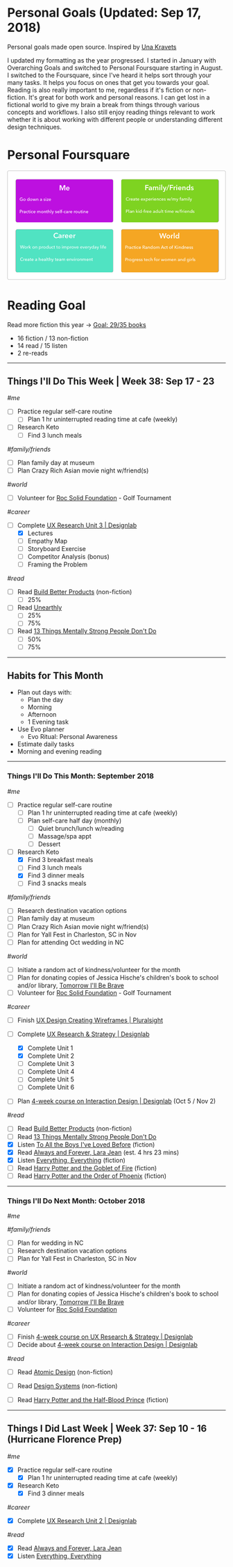 Personal Goals (Updated: Sep  17, 2018)
==============

Personal goals made open source. Inspired by [Una Kravets](https://una.im/personal-goals-guide/)

I updated my formatting as the year progressed. I started in January with Overarching Goals and switched to Personal Foursquare starting in August. I switched to the Foursquare, since I've heard it helps sort through your many tasks. It helps you focus on ones that get you towards your goal. Reading is also really important to me, regardless if it's fiction or non-fiction. It's great for both work and personal reasons. I can get lost in a fictional world to give my brain a break from things through various concepts and workflows. I also still enjoy reading things relevant to work whether it is about working with different people or understanding different design techniques. 

# Personal Foursquare
![Foursquare](https://github.com/candicodeit/personal-goals/blob/master/imgs/2018-foursquare.png?raw=true "2018 Personal Foursquare")

# Reading Goal
Read more fiction this year -> [Goal: 29/35 books](https://www.goodreads.com/user_challenges/10348403) 
  - 16 fiction / 13 non-fiction
  - 14 read /  15 listen
  - 2 re-reads
---

## Things I'll Do This Week | Week 38: Sep 17 - 23

_#me_
- [ ] Practice regular self-care routine
  - [ ] Plan 1 hr uninterrupted reading time at cafe (weekly)
- [ ] Research Keto 
  - [ ] Find 3 lunch meals

_#family/friends_
- [ ] Plan family day at museum 
- [ ] Plan Crazy Rich Asian movie night w/friend(s)

_#world_
- [ ] Volunteer for [Roc Solid Foundation](http://rocsolidfoundation.org/) - Golf Tournament

_#career_
- [ ] Complete [UX Research Unit 3 | Designlab](https://trydesignlab.com/course/units/3/?next=1)
  - [x] Lectures
  - [ ] Empathy Map
  - [ ] Storyboard Exercise
  - [ ] Competitor Analysis (bonus)
  - [ ] Framing the Problem 

_#read_
- [ ] Read [Build Better Products](https://www.goodreads.com/book/show/32856281-build-better-products) (non-fiction)
  - [ ] 25%
- [ ] Read [Unearthly](https://www.goodreads.com/book/show/7488244-unearthly)
  - [ ] 25%
  - [ ] 75%  
- [ ] Read [13 Things Mentally Strong People Don't Do](https://www.goodreads.com/book/show/24903925-13-things-mentally-strong-people-don-t-do) 
  - [ ] 50%
  - [ ] 75%  

---

## Habits for This Month
- Plan out days with: 
  - Plan the day
  - Morning
  - Afternoon
  - 1 Evening task
- Use Evo planner
  - Evo Ritual: Personal Awareness
- Estimate daily tasks
- Morning and evening reading
  
---

### Things I'll Do This Month: September 2018

_#me_
- [ ] Practice regular self-care routine
  - [ ] Plan 1 hr uninterrupted reading time at cafe (weekly)
  - [ ] Plan self-care half day (monthly)
    - [ ] Quiet brunch/lunch w/reading
    - [ ] Massage/spa appt 
    - [ ] Dessert
- [ ] Research Keto 
  - [x] Find 3 breakfast meals
  - [ ] Find 3 lunch meals
  - [x] Find 3 dinner meals
  - [ ] Find 3 snacks meals

_#family/friends_
- [ ] Research destination vacation options 
- [ ] Plan family day at museum 
- [ ] Plan Crazy Rich Asian movie night w/friend(s)
- [ ] Plan for Yall Fest in Charleston, SC in Nov
- [ ] Plan for attending Oct wedding in NC

_#world_
- [ ] Initiate a random act of kindness/volunteer for the month
- [ ] Plan for donating copies of Jessica Hische's children's book to school and/or library, [Tomorrow I'll Be Brave](https://smile.amazon.com/gp/product/1524787019/ref=smi_www_rco2_go_smi_1405964225?_encoding=UTF8&ie=UTF8&linkCode=sl1&linkId=14ae1dab4dd3b2f37f22cb83f7828a46&tag=jesshisc-20)
- [ ] Volunteer for [Roc Solid Foundation](http://rocsolidfoundation.org/) - Golf Tournament

_#career_
- [ ] Finish [UX Design Creating Wireframes | Pluralsight](https://app.pluralsight.com/library/courses/ux-design-creating-wireframes)
- [ ] Complete [UX Research & Strategy | Designlab](https://trydesignlab.com/ux-design-course/)
  - [x] Complete Unit 1
  - [x] Complete Unit 2
  - [ ] Complete Unit 3
  - [ ] Complete Unit 4
  - [ ] Complete Unit 5
  - [ ] Complete Unit 6
- [ ] Plan [4-week course on Interaction Design | Designlab](https://trydesignlab.com/interaction-design-course/) (Oct 5 / Nov 2)
  

_#read_
- [ ] Read [Build Better Products](https://www.goodreads.com/book/show/32856281-build-better-products) (non-fiction)
- [ ] Read [13 Things Mentally Strong People Don't Do](https://www.goodreads.com/book/show/24903925-13-things-mentally-strong-people-don-t-do) 
- [x] Listen [To All the Boys I've Loved Before](https://www.goodreads.com/book/show/22558034-to-all-the-boys-i-ve-loved-before) (fiction)
- [x] Read [Always and Forever, Lara Jean](https://www.goodreads.com/book/show/35247769-always-and-forever-lara-jean) (est. 4 hrs 23 mins)
- [x] Listen [Everything, Everything](https://www.goodreads.com/book/show/18692431-everything-everything) (fiction)
- [ ] Read [Harry Potter and the Goblet of Fire](https://www.goodreads.com/book/show/17347382-harry-potter-and-the-goblet-of-fire) (fiction)
- [ ] Read [Harry Potter and the Order of Phoenix](https://www.goodreads.com/book/show/17347381-harry-potter-and-the-order-of-the-phoenix) (fiction)
--- 

### Things I'll Do Next Month: October 2018
_#me_

_#family/friends_
- [ ] Plan for wedding in NC
- [ ] Research destination vacation options 
- [ ] Plan for Yall Fest in Charleston, SC in Nov

_#world_
- [ ] Initiate a random act of kindness/volunteer for the month
- [ ] Plan for donating copies of Jessica Hische's children's book to school and/or library, [Tomorrow I'll Be Brave](https://smile.amazon.com/gp/product/1524787019/ref=smi_www_rco2_go_smi_1405964225?_encoding=UTF8&ie=UTF8&linkCode=sl1&linkId=14ae1dab4dd3b2f37f22cb83f7828a46&tag=jesshisc-20)
- [ ] Volunteer for [Roc Solid Foundation](http://rocsolidfoundation.org/) 

_#career_
 - [ ] Finish [4-week course on UX Research & Strategy | Designlab](https://trydesignlab.com/ux-design-course/)
 - [ ] Decide about [4-week course on Interaction Design | Designlab](https://trydesignlab.com/interaction-design-course/)
  
_#read_
- [ ] Read [Atomic Design](https://www.goodreads.com/book/show/29567165-atomic-design) (non-fiction)
- [ ] Read [Design Systems](https://www.goodreads.com/book/show/35857970-design-systems) (non-fiction)
- [ ] Read [Harry Potter and the Half-Blood Prince](https://www.goodreads.com/book/show/17347380-harry-potter-and-the-half-blood-prince) (fiction)


--- 
## Things I Did Last Week | Week 37: Sep 10 - 16 (Hurricane Florence Prep)

_#me_
- [x] Practice regular self-care routine
  - [x] Plan 1 hr uninterrupted reading time at cafe (weekly)
- [x] Research Keto 
  - [x] Find 3 dinner meals

_#career_
- [x] Complete [UX Research Unit 2 | Designlab](https://trydesignlab.com/course/units/2/?next=1)

_#read_
- [x] Read [Always and Forever, Lara Jean](https://www.goodreads.com/book/show/35247769-always-and-forever-lara-jean) 
- [x] Listen [Everything, Everything](https://www.goodreads.com/book/show/18692431-everything-everything) 
